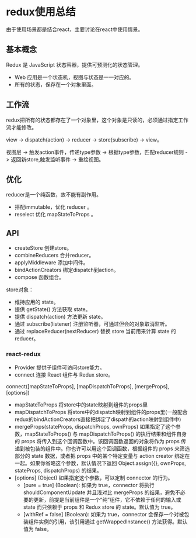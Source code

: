 # redux使用总结

由于使用场景都是结合react，主要讨论在react中使用情景。

## 基本概念

Redux 是 JavaScript 状态容器，提供可预测化的状态管理。

* Web 应用是一个状态机，视图与状态是一一对应的。
* 所有的状态，保存在一个对象里面。

## 工作流

redux把所有的状态都存在了一个对象里，这个对象是只读的，必须通过指定工作流才能修改。

view -> dispatch(action) -> reducer -> store(subscribe) -> view。

视图层 -> 触发action事件，传递type参数 -> 根据type参数，匹配reducer规则 -> 返回新store,触发监听事件 -> 重绘视图。

## 优化

reducer是一个纯函数，故不能有副作用。

* 搭配immutable，优化 reducer 。
* reselect 优化 mapStateToProps 。

## API

* createStore 创建store。
* combineReducers 合并reducer。
* applyMiddleware 添加中间件。
* bindActionCreators 绑定dispatch到action。
* compose 函数组合。

store对象：
* 维持应用的 state。
* 提供 getState() 方法获取 state。
* 提供 dispatch(action) 方法更新 state。
* 通过 subscribe(listener) 注册监听器，可通过但会的对象取消监听。
* 通过 replaceReducer(nextReducer) 替换 store 当前用来计算 state 的 reducer。


### react-redux

* Provider 提供子组件可访问store能力。
* connect 连接 React 组件与 Redux store。

connect([mapStateToProps], [mapDispatchToProps], [mergeProps], [options])

* mapStateToProps    将store中的state映射到组件的props里
* mapDispatchToProps 将store中的dispatch映射到组件的props里(一般配合redux的bindActionCreators直接把绑定了dispath的action映射到组件中)
* mergeProps(stateProps, dispatchProps, ownProps) 如果指定了这个参数，mapStateToProps() 与 mapDispatchToProps() 的执行结果和组件自身的 props 将传入到这个回调函数中。该回调函数返回的对象将作为 props 传递到被包装的组件中。你也许可以用这个回调函数，根据组件的 props 来筛选部分的 state 数据，或者把 props 中的某个特定变量与 action creator 绑定在一起。如果你省略这个参数，默认情况下返回 Object.assign({}, ownProps, stateProps, dispatchProps) 的结果。
* [options] (Object) 如果指定这个参数，可以定制 connector 的行为。
  * [pure = true] (Boolean): 如果为 true，connector 将执行 shouldComponentUpdate 并且浅对比 mergeProps 的结果，避免不必要的更新，前提是当前组件是一个“纯”组件，它不依赖于任何的输入或 state 而只依赖于 props 和 Redux store 的 state。默认值为 true。
  * [withRef = false] (Boolean): 如果为 true，connector 会保存一个对被包装组件实例的引用，该引用通过 getWrappedInstance() 方法获得。默认值为 false。


